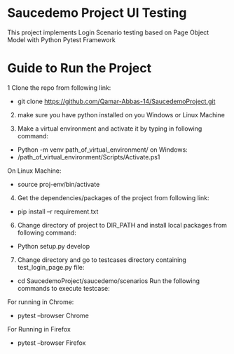 # Saucedemo Project UI Testing
This project implements Login Scenario testing based on Page Object Model with Python Pytest Framework

# Guide to Run the Project
1 Clone the repo from following link:
- git clone https://github.com/Qamar-Abbas-14/SaucedemoProject.git

2. make sure you have python installed on you Windows or Linux Machine

3. Make a virtual environment and activate it by typing in following command:
- Python  -m venv path_of_virtual_environment/
on Windows:
- /path_of_virtual_environment/Scripts/Activate.ps1

On Linux Machine:
- source proj-env/bin/activate

4. Get the dependencies/packages of the project from following link:
- pip install –r requirement.txt

6. Change directory of project to DIR_PATH and install local packages from following command:
- Python setup.py develop

7. Change directory and go to testcases directory containing test_login_page.py  file:
- cd SaucedemoProject/saucedemo/scenarios
Run the following commands to execute testcase:

For running in Chrome:
- pytest –browser Chrome

For Running in Firefox
- pytest –browser Firefox
